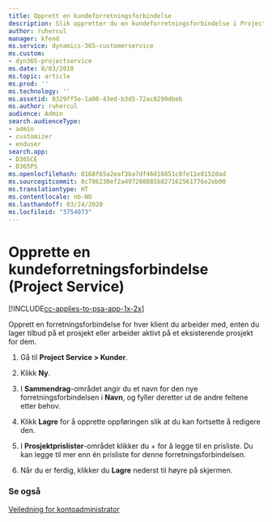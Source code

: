 ```yaml
---
title: Opprett en kundeforretningsforbindelse
description: Slik oppretter du en kundeforretningsforbindelse i Project Service
author: ruhercul
manager: kfend
ms.service: dynamics-365-customerservice
ms.custom:
- dyn365-projectservice
ms.date: 8/03/2018
ms.topic: article
ms.prod: ''
ms.technology: ''
ms.assetid: 8329ff5e-1a00-43ed-b3d5-72ac0299dbeb
ms.author: ruhercul
audience: Admin
search.audienceType:
- admin
- customizer
- enduser
search.app:
- D365CE
- D365PS
ms.openlocfilehash: 0168f65a2eaf3ba7df46d16851c8fe11e8152dad
ms.sourcegitcommit: 8c786230ef2a497280885b827162561776e2eb00
ms.translationtype: HT
ms.contentlocale: nb-NO
ms.lasthandoff: 03/24/2020
ms.locfileid: "3754073"
---
```

# <a name="create-a-customer-account-project-service"></a>Opprette en kundeforretningsforbindelse (Project Service)

[!INCLUDE[cc-applies-to-psa-app-1x-2x](../includes/cc-applies-to-psa-app-1x-2x.md)]

Opprett en forretningsforbindelse for hver klient du arbeider med, enten du lager tilbud på et prosjekt eller arbeider aktivt på et eksisterende prosjekt for dem.  
  
1.  Gå til **Project Service > Kunder**.  
  
2.  Klikk **Ny**.  
  
3.  I **Sammendrag**-området angir du et navn for den nye forretningsforbindelsen i **Navn**, og fyller deretter ut de andre feltene etter behov.  
  
4.  Klikk **Lagre** for å opprette oppføringen slik at du kan fortsette å redigere den.  
  
5.  I **Prosjektprislister**-området klikker du + for å legge til en prisliste. Du kan legge til mer enn én prisliste for denne forretningsforbindelsen.  
  
6.  Når du er ferdig, klikker du **Lagre** nederst til høyre på skjermen.  
  
### <a name="see-also"></a>Se også  
 [Veiledning for kontoadministrator](../project-service/account-manager-guide.md)
